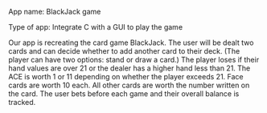 App name: BlackJack game

Type of app: Integrate C with a GUI to play the game

Our app is recreating the card game BlackJack. The user will be dealt two cards and can decide whether to add another card to their deck. (The player can have two options: stand or draw a card.) The player loses if their hand values are over 21 or the dealer has a higher hand less than 21. The ACE is worth 1 or 11 depending on whether the player exceeds 21. Face cards are worth 10 each. All other cards are worth the number written on the card. The user bets before each game and their overall balance is tracked.
